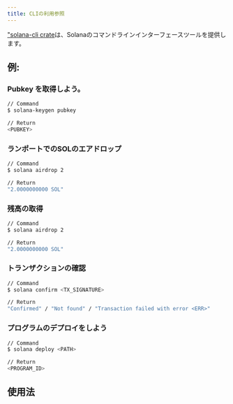 ```yaml
---
title: CLIの利用参照
---
```


["solana-cli crate](https://crates.io/crates/solana-cli)は、Solanaのコマンドラインインターフェースツールを提供します。

## 例:

### Pubkey を取得しよう。

```bash
// Command
$ solana-keygen pubkey

// Return
<PUBKEY>
```

### ランポートでのSOLのエアドロップ

```bash
// Command
$ solana airdrop 2

// Return
"2.0000000000 SOL"
```

### 残高の取得

```bash
// Command
$ solana airdrop 2

// Return
"2.0000000000 SOL"
```

### トランザクションの確認

```bash
// Command
$ solana confirm <TX_SIGNATURE>

// Return
"Confirmed" / "Not found" / "Transaction failed with error <ERR>"
```

### プログラムのデプロイをしよう

```bash
// Command
$ solana deploy <PATH>

// Return
<PROGRAM_ID>
```

## 使用法
###
```text

```

